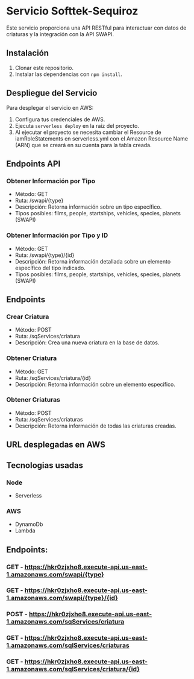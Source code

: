 # Servicio Softtek-Sequiroz

Este servicio proporciona una API RESTful para interactuar con datos de criaturas y la integración con la API SWAPI.

## Instalación

1. Clonar este repositorio.
2. Instalar las dependencias con `npm install`.

## Despliegue del Servicio

Para desplegar el servicio en AWS:

1. Configura tus credenciales de AWS.
2. Ejecuta `serverless deploy` en la raíz del proyecto.
3. Al ejecutar el proyecto se necesita cambiar el Resource de iamRoleStatements en serverless.yml con el Amazon Resource Name (ARN) que se creará en su cuenta para la tabla creada.

## Endpoints API

### Obtener Información por Tipo
- Método: GET
- Ruta: /swapi/{type}
- Descripción: Retorna información sobre un tipo específico.
- Tipos posibles: films, people, startships, vehicles, species, planets (SWAPI)

### Obtener Información por Tipo y ID
- Método: GET
- Ruta: /swapi/{type}/{id}
- Descripción: Retorna información detallada sobre un elemento específico del tipo indicado.
- Tipos posibles: films, people, startships, vehicles, species, planets (SWAPI)

## Endpoints 

### Crear Criatura
- Método: POST
- Ruta: /sqServices/criatura
- Descripción: Crea una nueva criatura en la base de datos.

### Obtener Criatura
- Método: GET
- Ruta: /sqServices/criatura/{id}
- Descripción: Retorna información sobre un elemento específico.

### Obtener Criaturas
- Método: POST
- Ruta: /sqServices/criaturas
- Descripción: Retorna información de todas las criaturas creadas.


## URL desplegadas en AWS

## Tecnologias usadas
### Node
- Serverless
### AWS
- DynamoDb
- Lambda

## Endpoints:
  ### GET - https://hkr0zjxho8.execute-api.us-east-1.amazonaws.com/swapi/{type}
  ### GET - https://hkr0zjxho8.execute-api.us-east-1.amazonaws.com/swapi/{type}/{id}
  ### POST - https://hkr0zjxho8.execute-api.us-east-1.amazonaws.com/sqServices/criatura
  ### GET - https://hkr0zjxho8.execute-api.us-east-1.amazonaws.com/sqlServices/criaturas
  ### GET - https://hkr0zjxho8.execute-api.us-east-1.amazonaws.com/sqlServices/criatura/{id}